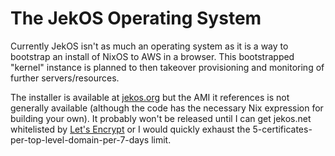 # The JekOS Operating System

Currently JekOS isn't as much an operating system as it is a way to bootstrap an install of NixOS to AWS in a browser. This bootstrapped "kernel" instance is planned to then takeover provisioning and monitoring of further servers/resources.

The installer is available at [jekos.org](https://jekos.org/) but the AMI it references is not generally available (although the code has the necessary Nix expression for building your own). It probably won't be released until I can get jekos.net whitelisted by [Let's Encrypt](https://letsencrypt.org/) or I would quickly exhaust the 5-certificates-per-top-level-domain-per-7-days limit.
